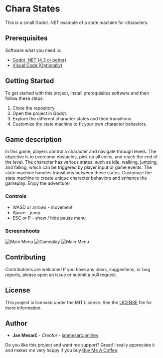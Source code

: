 # Chara States

This is a small Godot .NET example of a state machine for characters.

## Prerequisites

Software what you need is:

* [Godot .NET (4.3 or better)](https://godotengine.org/)
* [Visual Code (Optionally)](https://code.visualstudio.com/) 

## Getting Started

To get started with this project, install prerequisites software and then follow these steps:

1. Clone the repository.
2. Open the project in Godot.
3. Explore the different character states and their transitions.
4. Customize the state machine to fit your own character behaviors.

## Game description

In this game, players control a character and navigate through levels. The objective is to overcome obstacles, pick up all coins, and reach the end of the level. The character has various states, such as idle, walking, jumping, and falling, which can be triggered by player input or game events. The state machine handles transitions between these states. Customize the state machine to create unique character behaviors and enhance the gameplay. Enjoy the adventure!

### Controls

* WASD or arrows - movement
* Space - jump
* ESC or P - show / hide pause menu

### Screenshoots

![Main Menu](screenshots/main_menu.png)
![Gameplay](screenshots/gameplay_1.png)
![Main Menu](screenshots/gameplay_2.png)


## Contributing

Contributions are welcome! If you have any ideas, suggestions, or bug reports, please open an issue or submit a pull request.

## License

This project is licensed under the MIT License. See the [LICENSE](LICENSE) file for more information.

## Author

* **Jan Mesarč** - *Creator* - [janmesarc.online/](https://janmesarc.online/)

Do you like this project and want me support? Great! I really appreciate it and makes me very happy if you buy [Buy Me A Coffee](https://www.buymeacoffee.com/jame581).